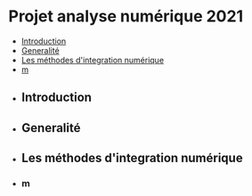 # Projet analyse numérique 2021
- [Introduction](#Introduction)
- [Generalité](#Generalité)
- [Les méthodes d'integration numérique](#methodes)
- [m](#m)
- ## Introduction 
- ## Generalité
- ## Les méthodes d'integration numérique
- ### m
